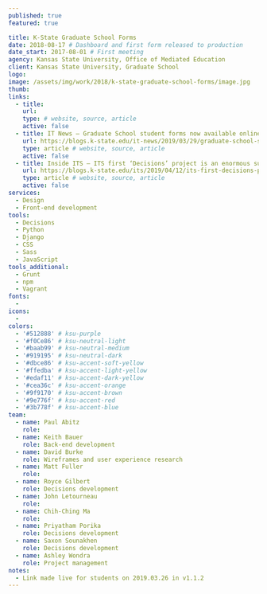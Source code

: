 ```yaml
---
published: true
featured: true

title: K-State Graduate School Forms
date: 2018-08-17 # Dashboard and first form released to production
date_start: 2017-08-01 # First meeting
agency: Kansas State University, Office of Mediated Education
client: Kansas State University, Graduate School
logo:
image: /assets/img/work/2018/k-state-graduate-school-forms/image.jpg
thumb:
links:
  - title:
    url:
    type: # website, source, article
    active: false
  - title: IT News — Graduate School student forms now available online
    url: https://blogs.k-state.edu/it-news/2019/03/29/graduate-school-student-forms-now-available-online/
    type: article # website, source, article
    active: false
  - title: Inside ITS — ITS first ‘Decisions’ project is an enormous success
    url: https://blogs.k-state.edu/its/2019/04/12/its-first-decisions-project-is-an-enormous-success/
    type: article # website, source, article
    active: false
services:
  - Design
  - Front-end development
tools:
  - Decisions
  - Python
  - Django
  - CSS
  - Sass
  - JavaScript
tools_additional:
  - Grunt
  - npm
  - Vagrant
fonts:
  -
icons:
  -
colors:
  - '#512888' # ksu-purple
  - '#f0Ce86' # ksu-neutral-light
  - '#baab99' # ksu-neutral-medium
  - '#919195' # ksu-neutral-dark
  - '#dbce86' # ksu-accent-soft-yellow
  - '#ffedba' # ksu-accent-light-yellow
  - '#edaf11' # ksu-accent-dark-yellow
  - '#cea36c' # ksu-accent-orange
  - '#9f9170' # ksu-accent-brown
  - '#9e776f' # ksu-accent-red
  - '#3b778f' # ksu-accent-blue
team:
  - name: Paul Abitz
    role:
  - name: Keith Bauer
    role: Back-end development
  - name: David Burke
    role: Wireframes and user experience research
  - name: Matt Fuller
    role:
  - name: Royce Gilbert
    role: Decisions development
  - name: John Letourneau
    role:
  - name: Chih-Ching Ma
    role:
  - name: Priyatham Porika
    role: Decisions development
  - name: Saxon Sounakhen
    role: Decisions development
  - name: Ashley Wondra
    role: Project management
notes:
  - Link made live for students on 2019.03.26 in v1.1.2
---
```


